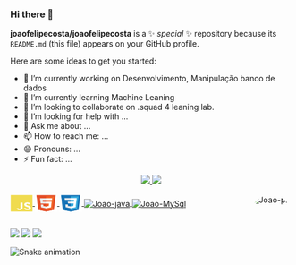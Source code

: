 ### Hi there 👋


**joaofelipecosta/joaofelipecosta** is a ✨ _special_ ✨ repository because its `README.md` (this file) appears on your GitHub profile.

Here are some ideas to get you started:

- 🔭 I’m currently working on Desenvolvimento, Manipulação banco de dados
- 🌱 I’m currently learning Machine Leaning
- 👯 I’m looking to collaborate on .squad 4 leaning lab.
- 🤔 I’m looking for help with ...
- 💬 Ask me about ...
- 📫 How to reach me: ...
- 😄 Pronouns: ...
- ⚡ Fun fact: ...

<div align="center">
  <a href="https://github.com/joaofelipecosta">
  <img height="180em" src="https://github-readme-stats.vercel.app/api?username=joaofelipecosta&show_icons=true&theme=merko&include_all_commits=true&count_private=true"/>
  <img height="180em" src="https://github-readme-stats.vercel.app/api/top-langs/?username=joaofelipecosta&layout=compact&langs_count=7&theme=merko"/>
</div>
  
  <div style="display: inline_block"><br>
  <img align="center" alt="Joao-Js" height="30" width="40" src="https://raw.githubusercontent.com/devicons/devicon/master/icons/javascript/javascript-plain.svg">
  <img align="center" alt="Joao-HTML" height="30" width="40" src="https://raw.githubusercontent.com/devicons/devicon/master/icons/html5/html5-original.svg">
  <img align="center" alt="Joao-CSS" height="30" width="40" src="https://raw.githubusercontent.com/devicons/devicon/master/icons/css3/css3-original.svg">
  <img align="center" alt="Joao-java" height="30" width="40" src="https://cdn.jsdelivr.net/gh/devicons/devicon/icons/java/java-original.svg">
  <img align="center" alt="Joao-MySql" height="30" width="40" src="https://cdn.jsdelivr.net/gh/devicons/devicon/icons/mysql/mysql-plain.svg">
  <img align="right" alt="Joao-pic" height="150" style="border-radius:50px;" src="https://media.discordapp.net/attachments/1016726931091243039/1016727482159861800/picasion.com_e5b56a6a8b302f40b188d70c18835571.gif">
</div>
  
  ##
  
  <div> 
 
 <a href="https://discord.gg/WVnCmytvSB" target="_blank"><img src="https://img.shields.io/badge/Discord-7289DA?style=for-the-badge&logo=discord&logoColor=white" target="_blank"></a> 
  <a href = "mailto:joaofelipecos@gmail.com"><img src="https://img.shields.io/badge/-Gmail-%23333?style=for-the-badge&logo=gmail&logoColor=white"></a>
  <a href="https://www.linkedin.com/in/joão-felipe-costa-2a9abb200/" target="_blank"><img src="https://img.shields.io/badge/-LinkedIn-%230077B5?style=for-the-badge&logo=linkedin&logoColor=white" target="_blank"></a> 
 
  ![Snake animation](https://github.com/joaofelipecosta/joaofelipecosta/blob/output/github-contribution-grid-snake.svg)
 
</div>
  
